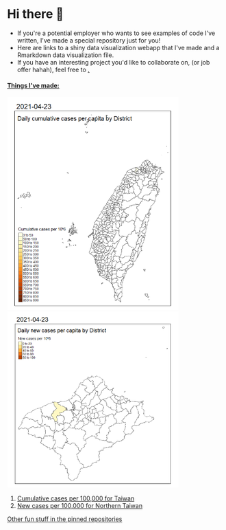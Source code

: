 # Hi there 👋
- If you're a potential employer who wants to see examples of code I've written, I've made a special repository just for you!
- Here are links to a shiny data visualization webapp that I've made and a Rmarkdown data visualization file. 
- If you have an interesting project you'd like to collaborate on, (or job offer hahah), feel free to <a href="https://www.linkedin.com/in/russell-shean/"><reach out/>.

#### Things I've made: 
<img src="https://github.com/Russell-Shean/Covid_SHINY_MAP/raw/main/Graphs%20and%20GIFS/quanguo_prev.gif" width="400" height="auto" /><img src="https://github.com/Russell-Shean/Covid_SHINY_MAP/raw/main/Graphs%20and%20GIFS/beibu_inc.gif" width="400" height="auto" />

1. Cumulative cases per 100,000 for Taiwan
2. New cases per 100,000 for Northern Taiwan

Other fun stuff in the pinned repositories

<!--
**Russell-Shean/Russell-Shean** is a ✨ _special_ ✨ repository because its `README.md` (this file) appears on your GitHub profile.


